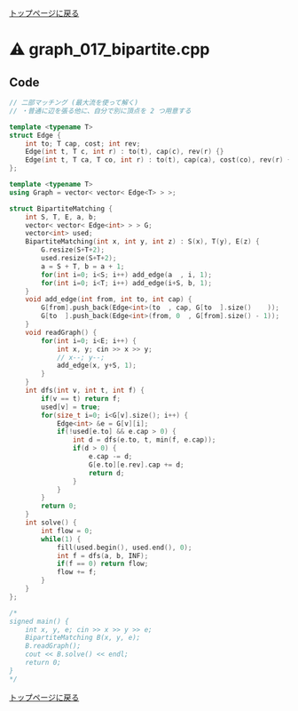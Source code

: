 <!-- mathjax config similar to math.stackexchange -->
<script type="text/x-mathjax-config">
  MathJax.Hub.Config({ tex2jax: { inlineMath: [ ['$','$'] ] } });
</script>
<script type="text/javascript"
  src="http://cdn.mathjax.org/mathjax/latest/MathJax.js?config=TeX-AMS_HTML">
</script>
<meta http-equiv="X-UA-Compatible" CONTENT="IE=EmulateIE7" />

<script type="text/javascript" src="https://cdnjs.cloudflare.com/ajax/libs/jquery/3.4.1/jquery.min.js"></script>
<link rel="stylesheet" href="../css/copy-button.css" />
<script type="text/javascript" src="../js/balloons.js"></script>
<script type="text/javascript" src="../js/copy-button.js"></script>



[トップページに戻る](../index.html)

# :warning: graph\_017\_bipartite.cpp

## Code

```cpp
// 二部マッチング (最大流を使って解く)
// ・普通に辺を張る他に、自分で別に頂点を 2 つ用意する

template <typename T>
struct Edge {
    int to; T cap, cost; int rev;
    Edge(int t, T c, int r) : to(t), cap(c), rev(r) {}
    Edge(int t, T ca, T co, int r) : to(t), cap(ca), cost(co), rev(r) {}
};

template <typename T>
using Graph = vector< vector< Edge<T> > >;

struct BipartiteMatching {
    int S, T, E, a, b;
    vector< vector< Edge<int> > > G;
    vector<int> used;
    BipartiteMatching(int x, int y, int z) : S(x), T(y), E(z) {
        G.resize(S+T+2);
        used.resize(S+T+2);
        a = S + T, b = a + 1;
        for(int i=0; i<S; i++) add_edge(a  , i, 1);
        for(int i=0; i<T; i++) add_edge(i+S, b, 1);
    }
    void add_edge(int from, int to, int cap) {
        G[from].push_back(Edge<int>(to  , cap, G[to  ].size()    ));
        G[to  ].push_back(Edge<int>(from, 0  , G[from].size() - 1));
    }
    void readGraph() {
        for(int i=0; i<E; i++) {
            int x, y; cin >> x >> y;
            // x--; y--;
            add_edge(x, y+S, 1);
        }
    }
    int dfs(int v, int t, int f) {
        if(v == t) return f;
        used[v] = true;
        for(size_t i=0; i<G[v].size(); i++) {
            Edge<int> &e = G[v][i];
            if(!used[e.to] && e.cap > 0) {
                int d = dfs(e.to, t, min(f, e.cap));
                if(d > 0) {
                    e.cap -= d;
                    G[e.to][e.rev].cap += d;
                    return d;
                }
            }
        }
        return 0;
    }
    int solve() {
        int flow = 0;
        while(1) {
            fill(used.begin(), used.end(), 0);
            int f = dfs(a, b, INF);
            if(f == 0) return flow;
            flow += f;
        }
    }
};

/*
signed main() {
    int x, y, e; cin >> x >> y >> e;
    BipartiteMatching B(x, y, e);
    B.readGraph();
    cout << B.solve() << endl;
    return 0;
}
*/
```

[トップページに戻る](../index.html)
